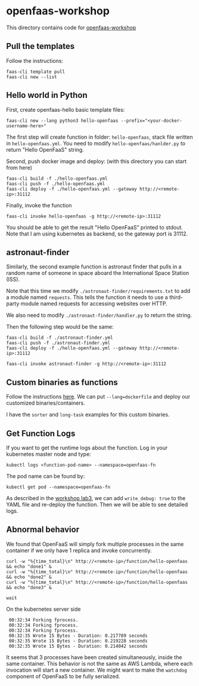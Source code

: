 # openfaas-workshop

This directory contains code for
[openfaas-workshop](https://github.com/openfaas/workshop)

## Pull the templates
Follow the instructions:
```
faas-cli template pull
faas-cli new --list
```

## Hello world in Python
First, create openfaas-hello basic template files:
```
faas-cli new --lang python3 hello-openfaas --prefix="<your-docker-username-here>"
```

The first step will create function in folder: `hello-openfaas`, stack file written
in `hello-openfaas.yml`. You need to modify `hello-openfaas/hanlder.py` to return
"Hello OpenFaaS" string.

Second, push docker image and deploy: (with this directory you can start from here)
```
faas-cli build -f ./hello-openfaas.yml
faas-cli push -f ./hello-openfaas.yml
faas-cli deploy -f ./hello-openfaas.yml --gateway http://<remote-ip>:31112
```

Finally, invoke the function
```
faas-cli invoke hello-openfaas -g http://<remote-ip>:31112
```

You should be able to get the result "Hello OpenFaaS" printed to stdout.
Note that I am using kubernetes as backend, so the gateway port is 31112.

## astronaut-finder
Similarly, the second example function is astronaut finder that pulls in a
random name of someone in space aboard the International Space Station (ISS).

Note that this time we modify `./astronaut-finder/requirements.txt` to add
a module named `requests`.
This tells the function it needs to use a third-party module named requests for
accessing websites over HTTP.

We also need to modify `./astronaut-finder/handler.py` to return the string.

Then the following step would be the same:
```
faas-cli build -f ./astronaut-finder.yml
faas-cli push -f ./astronaut-finder.yml
faas-cli deploy -f ./hello-openfaas.yml --gateway http://<remote-ip>:31112

faas-cli invoke astronaut-finder -g http://<remote-ip>:31112
```

## Custom binaries as functions
Follow the instructions [here](https://github.com/openfaas/workshop/blob/master/lab3.md#custom-binaries-as-functions-optional).
We can put `--lang=dockerfile` and deploy our customized binaries/containers.

I have the `sorter` and `long-task` examples for this custom binaries.

## Get Function Logs
If you want to get the runtime logs about the function. Log in your kubernetes
master node and type:
```
kubectl logs <function-pod-name> --namespace=openfaas-fn
```

The pod name can be found by:
```
kubectl get pod --namespace=openfaas-fn
```

As described in the [workshop lab3](https://github.com/openfaas/workshop/blob/master/lab3.md#troubleshooting-verbose-output-with-write_debug), we can add `write_debug: true` to the YAML file and
re-deploy the function. Then we will be able to see detailed logs.

## Abnormal behavior
We found that OpenFaaS will simply fork multiple processes in the same container
if we only have 1 replica and invoke concurrently.
```
curl -w "%{time_total}\n" http://<remote-ip>/function/hello-openfaas && echo "done1" &
curl -w "%{time_total}\n" http://<remote-ip>/function/hello-openfaas && echo "done2" &
curl -w "%{time_total}\n" http://<remote-ip>/function/hello-openfaas && echo "done3" &

wait
```

On the kubernetes server side
```
 00:32:34 Forking fprocess.
 00:32:34 Forking fprocess.
 00:32:34 Forking fprocess.
 00:32:35 Wrote 15 Bytes - Duration: 0.217789 seconds
 00:32:35 Wrote 15 Bytes - Duration: 0.219228 seconds
 00:32:35 Wrote 15 Bytes - Duration: 0.214042 seconds
```
It seems that 3 processes have been created simultaneously, inside the same
container. This behavior is not the same as AWS Lambda, where each invocation
will start a new container. We might want to make the `watchdog` component of
OpenFaaS to be fully serialized.

